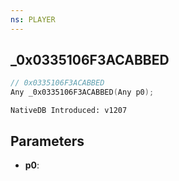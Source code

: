 ```yaml
---
ns: PLAYER
---
```

## _0x0335106F3ACABBED

```c
// 0x0335106F3ACABBED
Any _0x0335106F3ACABBED(Any p0);
```

```
NativeDB Introduced: v1207
```

## Parameters
* **p0**:
